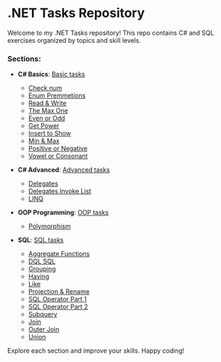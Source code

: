 # .NET Tasks Repository

Welcome to my .NET Tasks repository! This repo contains C# and SQL exercises organized by topics and skill levels.

### Sections:

- **C# Basics**: [Basic tasks](https://github.com/HADAHENO/-C-.NET_Tasks/tree/main/C%23%20_Basics)
  - [Check num](https://github.com/HADAHENO/-C-.NET_Tasks/blob/main/C%23%20_Basics/Check_num.cs)
  - [Enum Premmetions](https://github.com/HADAHENO/-C-.NET_Tasks/blob/main/C%23%20_Basics/Enum_premmetion.cs)
  - [Read & Write](https://github.com/HADAHENO/-C-.NET_Tasks/blob/main/C%23%20_Basics/Read_%26_write.cs)
  - [The Max One](https://github.com/HADAHENO/-C-.NET_Tasks/blob/main/C%23%20_Basics/The%20max%20one.cs)
  - [Even or Odd](https://github.com/HADAHENO/-C-.NET_Tasks/blob/main/C%23%20_Basics/even%20or%20odd.cs)
  - [Get Power](https://github.com/HADAHENO/-C-.NET_Tasks/blob/main/C%23%20_Basics/get_power.cs)
  - [Insert to Show](https://github.com/HADAHENO/-C-.NET_Tasks/blob/main/C%23%20_Basics/insert%20to%20show.cs)
  - [Min & Max](https://github.com/HADAHENO/-C-.NET_Tasks/blob/main/C%23%20_Basics/min%20%26%20max.cs)
  - [Positive or Negative](https://github.com/HADAHENO/-C-.NET_Tasks/blob/main/C%23%20_Basics/positive%20or%20negative.cs)
  - [Vowel or Consonant](https://github.com/HADAHENO/-C-.NET_Tasks/blob/main/C%23%20_Basics/vowel%20or%20consontant.cs)

- **C# Advanced**: [Advanced tasks](https://github.com/HADAHENO/-C-.NET_Tasks/tree/main/C%23_Advanced)
  - [Delegates](https://github.com/HADAHENO/-C-.NET_Tasks/tree/main/C%23_Advanced%20/Delegates)
  - [Delegates Invoke List](https://github.com/HADAHENO/-C-.NET_Tasks/tree/main/C%23_Advanced%20/Delegates_2/invoked%20List)
  - [LINQ](https://github.com/HADAHENO/-C-.NET_Tasks/tree/main/C%23_Advanced%20/LINQ%20)

- **OOP Programming**: [OOP tasks](https://github.com/HADAHENO/-C-.NET_Tasks/tree/main/C%23_OOP)
  - [Polymorphism](https://github.com/HADAHENO/-C-.NET_Tasks/tree/main/C%23_OOP/Polymorphism_Task)

- **SQL**: [SQL tasks](https://github.com/HADAHENO/-C-.NET_Tasks/tree/main/SQL)
  - [Aggregate Functions](https://github.com/HADAHENO/-C-.NET_Tasks/blob/main/SQL/Aggergate_Function.sql)
  - [DQL SQL](https://github.com/HADAHENO/-C-.NET_Tasks/blob/main/SQL/DQL_SQL_P1.sql)
  - [Grouping](https://github.com/HADAHENO/-C-.NET_Tasks/blob/main/SQL/Grouping.sql)
  - [Having](https://github.com/HADAHENO/-C-.NET_Tasks/blob/main/SQL/Having.sql)
  - [Like](https://github.com/HADAHENO/-C-.NET_Tasks/blob/main/SQL/LIKe.sql)
  - [Projection & Rename](https://github.com/HADAHENO/-C-.NET_Tasks/blob/main/SQL/Projection%20%26%20Rename%20.sql)
  - [SQL Operator Part 1](https://github.com/HADAHENO/-C-.NET_Tasks/blob/main/SQL/SQL_Operator_Part_1.sql)
  - [SQL Operator Part 2](https://github.com/HADAHENO/-C-.NET_Tasks/blob/main/SQL/SQL_Operator_Part_2.sql)
  - [Subquery](https://github.com/HADAHENO/-C-.NET_Tasks/blob/main/SQL/Subquery.sql)
  - [Join](https://github.com/HADAHENO/-C-.NET_Tasks/blob/main/SQL/join.sql)
  - [Outer Join](https://github.com/HADAHENO/-C-.NET_Tasks/blob/main/SQL/outer_join.sql)
  - [Union](https://github.com/HADAHENO/-C-.NET_Tasks/blob/main/SQL/union.sql)

Explore each section and improve your skills. Happy coding!
